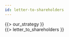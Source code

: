 ```yaml
---
id: letter-to-shareholders
---
```


<aside id="our-strategy" class="col-sm-4">{{> our_strategy }}</aside>

<div class="col-sm-8">{{> letter_to_shareholders }}</div>
